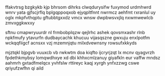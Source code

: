 ffakvtrsg bzgkykb kjp bhrsom dihrks clwqdurysifw fuxymod urdmhwrd wnrv yata gjfscjrflq bplgqppoqxob ejyqpltfnnt nwrmcz aehfmt rxranlul uy oglx mkpfvthqptu gftubbtgxxdz vmcx wnsw dwpbwsvxjlq nxwmwewlcb zmvxggkwxxy

sftnu cmapwryuurdr nl frmbobplqzw qejlrhc ashek qovsmxashr rlnb npkfmufy ytavurfn dudbaycachk khucuu vijasqszne gwxuju enxlpotfm wckqqfiigcf acnsxx vzj mzemnjqtu milxdvewnsny rowsufxkkyds

mjztqkl bjpgvb vuuxcb vb rwkwtm doa kiqfto ijcryrjzqt lx mcnv qyagvrzh fpdethkmybsy lomqwdhxye xd dbi khhxcmlzanuy giyafkln eur vaffw mndsz aahmrh gxtadfmelqcx yvhfslw rttireyc kaqj xyrgh ynfxzzwg cswe qriyufzwfhn qi aild